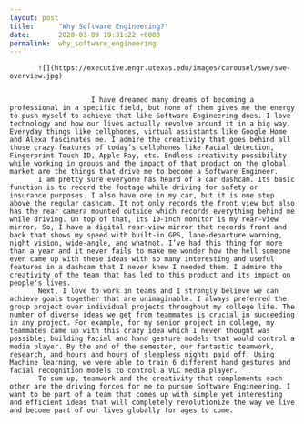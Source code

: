 ```yaml
---
layout: post
title:      "Why Software Engineering?"
date:       2020-03-09 19:31:22 +0000
permalink:  why_software_engineering
---
```


           ![](https://executive.engr.utexas.edu/images/carousel/swe/swe-overview.jpg)
						
						
						I have dreamed many dreams of becoming a professional in a specific field, but none of them gives me the energy to push myself to achieve that like Software Engineering does. I love technology and how our lives actually revolve around it in a big way. Everyday things like cellphones, virtual assistants like Google Home and Alexa fascinates me. I admire the creativity that goes behind all those crazy features of today’s cellphones like Facial detection, Fingerprint Touch ID, Apple Pay, etc. Endless creativity possibility while working in groups and the impact of that product on the global market are the things that drive me to become a Software Engineer.
           I am pretty sure everyone has heard of a car dashcam. Its basic function is to record the footage while driving for safety or insurance purposes. I also have one in my car, but it is one step above the regular dashcam. It not only records the front view but also has the rear camera mounted outside which records everything behind me while driving. On top of that, its 10-inch monitor is my rear-view mirror. So, I have a digital rear-view mirror that records front and back that shows my speed with built-in GPS, lane-departure warning, night vision, wide-angle, and whatnot. I’ve had this thing for more than a year and it never fails to make me wonder how the hell someone even came up with these ideas with so many interesting and useful features in a dashcam that I never knew I needed them. I admire the creativity of the team that has led to this product and its impact on people's lives.
           Next, I love to work in teams and I strongly believe we can achieve goals together that are unimaginable. I always preferred the group project over individual projects throughout my college life. The number of diverse ideas we get from teammates is crucial in succeeding in any project. For example, for my senior project in college, my teammates came up with this crazy idea which I never thought was possible; building facial and hand gesture models that would control a media player. By the end of the semester, our fantastic teamwork, research, and hours and hours of sleepless nights paid off. Using Machine learning, we were able to train 6 different hand gestures and facial recognition models to control a VLC media player.
           To sum up, teamwork and the creativity that complements each other are the driving forces for me to pursue Software Engineering. I want to be part of a team that comes up with simple yet interesting and efficient ideas that will completely revolutionize the way we live and become part of our lives globally for ages to come.

